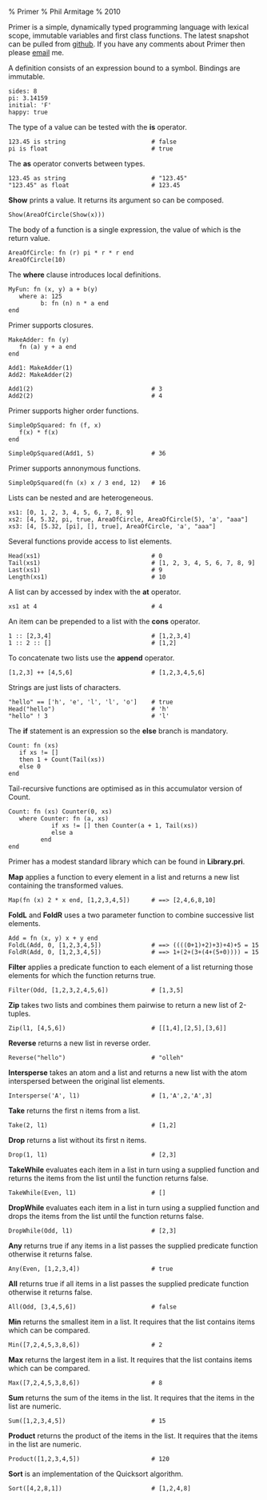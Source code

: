 % Primer
% Phil Armitage
% 2010

Primer is a simple, dynamically typed programming language with lexical scope, immutable variables and first class functions. The latest snapshot can be pulled from [github](http://github.com/parmitage/primer). If you have any comments about Primer then please [email](mailto:philip.armitage@gmail.com) me.

A definition consists of an expression bound to a symbol. Bindings are immutable.

    sides: 8
    pi: 3.14159
    initial: 'F'
    happy: true

The type of a value can be tested with the __is__ operator.

    123.45 is string                        # false
    pi is float                             # true

The __as__ operator converts between types.

    123.45 as string                        # "123.45"
    "123.45" as float                       # 123.45

__Show__ prints a value. It returns its argument so can be composed.

    Show(AreaOfCircle(Show(x)))

The body of a function is a single expression, the value of which is the return value.

    AreaOfCircle: fn (r) pi * r * r end
    AreaOfCircle(10)

The __where__ clause introduces local definitions.

    MyFun: fn (x, y) a + b(y)
       where a: 125
             b: fn (n) n * a end
    end

Primer supports closures.

    MakeAdder: fn (y)
       fn (a) y + a end
    end

    Add1: MakeAdder(1)
    Add2: MakeAdder(2)

    Add1(2)                                 # 3
    Add2(2)                                 # 4

Primer supports higher order functions.

    SimpleOpSquared: fn (f, x)
       f(x) * f(x)
    end

    SimpleOpSquared(Add1, 5)                # 36

Primer supports annonymous functions.

    SimpleOpSquared(fn (x) x / 3 end, 12)   # 16

Lists can be nested and are heterogeneous.

    xs1: [0, 1, 2, 3, 4, 5, 6, 7, 8, 9]
    xs2: [4, 5.32, pi, true, AreaOfCircle, AreaOfCircle(5), 'a', "aaa"]
    xs3: [4, [5.32, [pi], [], true], AreaOfCircle, 'a', "aaa"]

Several functions provide access to list elements.
 
    Head(xs1)                               # 0
    Tail(xs1)                               # [1, 2, 3, 4, 5, 6, 7, 8, 9]
    Last(xs1)                               # 9
    Length(xs1)                             # 10

A list can by accessed by index with the __at__ operator.

    xs1 at 4                                # 4

An item can be prepended to a list with the __cons__ operator.

    1 :: [2,3,4]                            # [1,2,3,4]
    1 :: 2 :: []                            # [1,2]

To concatenate two lists use the __append__ operator.

    [1,2,3] ++ [4,5,6]                      # [1,2,3,4,5,6]

Strings are just lists of characters.

    "hello" == ['h', 'e', 'l', 'l', 'o']    # true
    Head("hello")                           # 'h'
    "hello" ! 3                             # 'l'

The __if__ statement is an expression so the __else__ branch is mandatory.

    Count: fn (xs)
       if xs != []
       then 1 + Count(Tail(xs))
       else 0
    end

Tail-recursive functions are optimised as in this accumulator version of Count.

    Count: fn (xs) Counter(0, xs)
       where Counter: fn (a, xs)
                if xs != [] then Counter(a + 1, Tail(xs))
                else a
             end
    end

Primer has a modest standard library which can be found in __Library.pri__.

__Map__ applies a function to every element in a list and returns a new list containing the transformed values.

    Map(fn (x) 2 * x end, [1,2,3,4,5])      # ==> [2,4,6,8,10]

__FoldL__ and __FoldR__ uses a two parameter function to combine successive list elements.

    Add = fn (x, y) x + y end
    FoldL(Add, 0, [1,2,3,4,5])              # ==> ((((0+1)+2)+3)+4)+5 = 15
    FoldR(Add, 0, [1,2,3,4,5])              # ==> 1+(2+(3+(4+(5+0)))) = 15

__Filter__ applies a predicate function to each element of a list returning those elements for which the function returns true.

    Filter(Odd, [1,2,3,2,4,5,6])            # [1,3,5]

__Zip__ takes two lists and combines them pairwise to return a new list of 2-tuples.

    Zip(l1, [4,5,6])                        # [[1,4],[2,5],[3,6]]

__Reverse__ returns a new list in reverse order.

    Reverse("hello")                        # "olleh"

__Intersperse__ takes an atom and a list and returns a new list with the atom interspersed between the original list elements.

    Intersperse('A', l1)                    # [1,'A',2,'A',3]

__Take__ returns the first n items from a list.

    Take(2, l1)                             # [1,2]

__Drop__ returns a list without its first n items.

    Drop(1, l1)                             # [2,3]

__TakeWhile__ evaluates each item in a list in turn using a supplied function and returns the items from the list until the function returns false.

    TakeWhile(Even, l1)                     # []

__DropWhile__ evaluates each item in a list in turn using a supplied function and drops the items from the list until the function returns false.

    DropWhile(Odd, l1)                      # [2,3]

__Any__ returns true if any items in a list passes the supplied predicate function otherwise it returns false.

    Any(Even, [1,2,3,4])                    # true

__All__ returns true if all items in a list passes the supplied predicate function otherwise it returns false.

    All(Odd, [3,4,5,6])                     # false

__Min__ returns the smallest item in a list. It requires that the list contains items which can be compared.

    Min([7,2,4,5,3,8,6])                    # 2

__Max__ returns the largest item in a list. It requires that the list contains items which can be compared.

    Max([7,2,4,5,3,8,6])                    # 8

__Sum__ returns the sum of the items in the list. It requires that the items in the list are numeric.

    Sum([1,2,3,4,5])                        # 15

__Product__ returns the product of the items in the list. It requires that the items in the list are numeric.

    Product([1,2,3,4,5])                    # 120

__Sort__ is an implementation of the Quicksort algorithm.

    Sort([4,2,8,1])                         # [1,2,4,8]